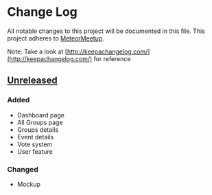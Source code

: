 # Change Log
All notable changes to this project will be documented in this file.
This project adheres to [MeteorMeetup](http://meetup.designveloper.com/).

Note: Take a look at [http://keepachangelog.com/](http://keepachangelog.com/) for reference
## [Unreleased]
### Added
- Dashboard page
- All Groups page
- Groups details
- Event details 
- Vote system
- User feature
### Changed
- Mockup 

[Unreleased]: ..
[0.1]: ..
